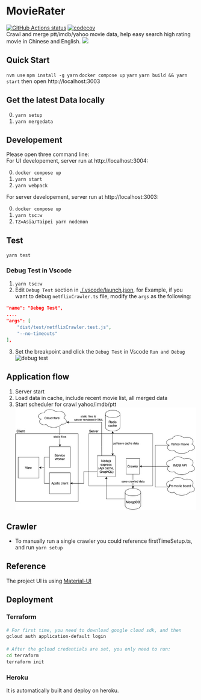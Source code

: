 # MovieRater

[![GitHub Actions status](https://github.com/Asing1001/movieRater.React/actions/workflows/build.yml/badge.svg)](https://github.com/Asing1001/movieRater.React/actions)
[![codecov](https://codecov.io/gh/Asing1001/movieRater.React/branch/master/graph/badge.svg)](https://codecov.io/gh/Asing1001/movieRater.React)  
Crawl and merge ptt/imdb/yahoo movie data, help easy search high rating movie in Chinese and English.
![](https://asing1001.github.io/portfolio/index/movierater.jpg)

## Quick Start

`nvm use`
`npm install -g yarn`
`docker compose up`
`yarn`
`yarn build && yarn start` then open http://localhost:3003

## Get the latest Data locally

0. `yarn setup`
1. `yarn mergedata`

## Developement

Please open three command line:  
For UI developement, server run at http://localhost:3004:

0. `docker compose up`
1. `yarn start`
2. `yarn webpack`

For server developement, server run at http://localhost:3003:

0. `docker compose up`
1. `yarn tsc:w`
2. `TZ=Asia/Taipei yarn nodemon`

## Test

`yarn test`

### Debug Test in Vscode

1. `yarn tsc:w`
2. Edit `Debug Test` section in [./.vscode/launch.json](./.vscode/launch.json), 
   for Example, if you want to debug `netflixCrawler.ts` file, modify the `args` as the following:

```json
"name": "Debug Test",
....
"args": [
    "dist/test/netflixCrawler.test.js",
    "--no-timeouts"
],
```

3. Set the breakpoint and click the `Debug Test` in Vscode `Run and Debug`
![debug test](https://user-images.githubusercontent.com/6785698/119269492-81f69000-bc2a-11eb-9660-6fd62a8e7b35.png)

## Application flow

1. Server start
2. Load data in cache, include recent movie list, all merged data
3. Start scheduler for crawl yahoo/imdb/ptt
![system diagram](https://github.com/Asing1001/system-diagrams/blob/master/mvrater.jpg?raw=true)

## Crawler

- To manually run a single crawler you could reference firstTimeSetup.ts, and run `yarn setup`  

## Reference

The project UI is using [Material-UI](https://github.com/callemall/material-ui)

## Deployment

### Terraform

```bash
# For first time, you need to download google cloud sdk, and then
gcloud auth application-default login

# After the gcloud credentials are set, you only need to run:
cd terraform
terraform init
```

### Heroku

It is automatically built and deploy on heroku.
